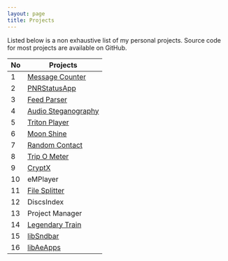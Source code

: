 ```yaml
---
layout: page
title: Projects
---
```

Listed below is a non exhaustive list of my personal projects. Source code for most projects are available on GitHub.

| No| Projects  |
|--|---|
| 1 | [Message Counter](https://github.com/midhunhk/message-counter)  |
| 2 | [PNRStatusApp](https://github.com/midhunhk/pnrstatusapp)  |
| 3 | [Feed Parser](https://github.com/midhunhk/feed-parser)  |
| 4 | [Audio Steganography](https://github.com/midhunhk/steganos)  |
| 5 | [Triton Player](https://github.com/midhunhk/triton-player)  |
| 6 | [Moon Shine](https://github.com/midhunhk/moon-shine)  |
| 7 | [Random Contact](https://github.com/midhunhk/random-contact)  |
| 8 | [Trip O Meter](https://github.com/midhunhk/trip-o-meter)  |
| 9 | [CryptX](https://github.com/midhunhk/cryptx-v5)  |
| 10 | eMPlayer |
| 11 | [File Splitter](https://github.com/midhunhk/next-arsenal-match)  |
| 12 | DiscsIndex  |
| 13 | Project Manager  |
| 14 | [Legendary Train](https://github.com/midhunhk/legendary-train) |
| 15 | [libSndbar](https://github.com/midhunhk/lib-sndbar)|
| 16 | [libAeApps](https://github.com/midhunhk/ae-apps-library) |
